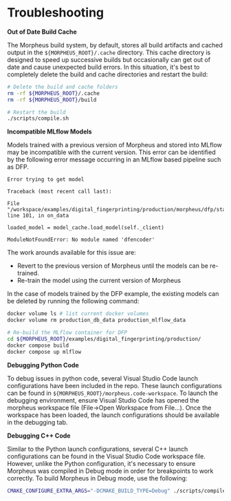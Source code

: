 <!--
SPDX-FileCopyrightText: Copyright (c) 2022-2023, NVIDIA CORPORATION & AFFILIATES. All rights reserved.
SPDX-License-Identifier: Apache-2.0

Licensed under the Apache License, Version 2.0 (the "License");
you may not use this file except in compliance with the License.
You may obtain a copy of the License at

http://www.apache.org/licenses/LICENSE-2.0

Unless required by applicable law or agreed to in writing, software
distributed under the License is distributed on an "AS IS" BASIS,
WITHOUT WARRANTIES OR CONDITIONS OF ANY KIND, either express or implied.
See the License for the specific language governing permissions and
limitations under the License.
-->

# Troubleshooting

**Out of Date Build Cache**

The Morpheus build system, by default, stores all build artifacts and cached output in the `${MORPHEUS_ROOT}/.cache` directory. This cache directory is designed to speed up successive builds but occasionally can get out of date and cause unexpected build errors. In this situation, it's best to completely delete the build and cache directories and restart the build:

```bash
# Delete the build and cache folders
rm -rf ${MORPHEUS_ROOT}/.cache
rm -rf ${MORPHEUS_ROOT}/build

# Restart the build
./scripts/compile.sh
```

**Incompatible MLflow Models**

Models trained with a previous version of Morpheus and stored into MLflow may be incompatible with the current version. This error can be identified by the following error message occurring in an MLflow based pipeline such as DFP.

```
Error trying to get model

Traceback (most recent call last):

File "/workspace/examples/digital_fingerprinting/production/morpheus/dfp/stages/dfp_inference_stage.py", line 101, in on_data

loaded_model = model_cache.load_model(self._client)
```
```
ModuleNotFoundError: No module named 'dfencoder'
```

The work arounds available for this issue are:

* Revert to the previous version of Morpheus until the models can be re-trained.
* Re-train the model using the current version of Morpheus

In the case of models trained by the DFP example, the existing models can be deleted by running the following command:

```bash
docker volume ls # list current docker volumes
docker volume rm production_db_data production_mlflow_data

# Re-build the MLflow container for DFP
cd ${MORPHEUS_ROOT}/examples/digital_fingerprinting/production/
docker compose build
docker compose up mlflow
```


**Debugging Python Code**

To debug issues in python code, several Visual Studio Code launch configurations have been included in the repo. These launch configurations can be found in `${MORPHEUS_ROOT}/morpheus.code-workspace`. To launch the debugging environment, ensure Visual Studio Code has opened the morpheus workspace file (File->Open Workspace from File...). Once the workspace has been loaded, the launch configurations should be available in the debugging tab.

**Debugging C++ Code**

Similar to the Python launch configurations, several C++ launch configurations can be found in the Visual Studio Code workspace file. However, unlike the Python configuration, it's necessary to ensure Morpheus was compiled in Debug mode in order for breakpoints to work correctly. To build Morpheus in Debug mode, use the following:

```bash
CMAKE_CONFIGURE_EXTRA_ARGS="-DCMAKE_BUILD_TYPE=Debug" ./scripts/compile.sh
```
